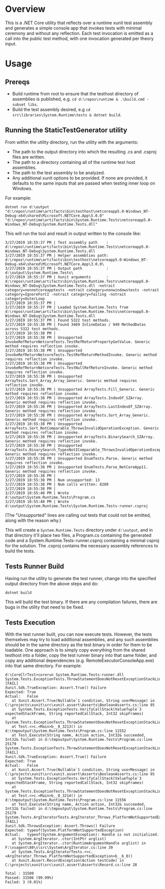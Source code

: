# Overview

This is a .NET Core utility that reflects over a runtime xunit test assembly and generates
a simple console app that invokes tests with minimal ceremony and without any reflection.
Each test invocation is emitted as a call into the public test method, with one invocation
generated per theory input.

# Usage

## Prereqs

- Build runtime from root to ensure that the testhost directory of assemblies is published, e.g. `cd d:\repos\runtime & .\build.cmd -subset libs`.
- Build the test assembly desired, e.g `cd src\libraries\System.Runtime\tests & dotnet build`.

## Running the StaticTestGenerator utility

From within the utility directory, run the utility with the arguments:
- The path to the output directory into which the resulting .cs and .csproj files are written.
- The path to a directory containing all of the runtime test host assemblies.
- The path to the test assembly to be analyzed.
- Any additional xunit options to be provided.  If none are provided, it defaults to the same inputs that are passed when testing inner loop on Windows.

For example:
```
dotnet run d:\output "d:\repos\runtime\artifacts\bin\testhost\netcoreapp5.0-Windows_NT-Debug-x64\shared\Microsoft.NETCore.App\5.0.0" "d:\repos\runtime\artifacts\bin\System.Runtime.Tests\netcoreapp5.0-Windows_NT-Debug\System.Runtime.Tests.dll"
```
This will run the tool and result in output written to the console like:
```
3/27/2019 10:55:37 PM | Test assembly path    : d:\repos\runtime\artifacts\bin\System.Runtime.Tests\netcoreapp5.0-Windows_NT-Debug\System.Runtime.Tests.dll
3/27/2019 10:55:37 PM | Helper assemblies path: d:\repos\runtime\artifacts\bin\testhost\netcoreapp5.0-Windows_NT-Debug-x64\shared\Microsoft.NETCore.App\3.0.0\
3/27/2019 10:55:37 PM | Output path           : d:\output\System.Runtime.Tests\
3/27/2019 10:55:37 PM | Xunit arguments       : d:\repos\runtime\artifacts\bin\System.Runtime.Tests\netcoreapp5.0-Windows_NT-Debug\System.Runtime.Tests.dll -notrait category=nonnetcoreapptests -notrait category=nonwindowstests -notrait category=IgnoreForCI -notrait category=failing -notrait category=OuterLoop
3/27/2019 10:55:37 PM |
3/27/2019 10:55:37 PM | Loaded System.Runtime.Tests from d:\repos\runtime\artifacts\bin\System.Runtime.Tests\netcoreapp5.0-Windows_NT-Debug\System.Runtime.Tests.dll
3/27/2019 10:55:37 PM | Found 5322 test methods.
3/27/2019 10:55:38 PM | Found 3469 InlineDatas / 949 MethodDatas across 5322 test methods.
3/27/2019 10:55:38 PM |
3/27/2019 10:55:38 PM | Unsupported InvokeRefReturnNetcoreTests.TestRefReturnPropertyGetValue. Generic method requires reflection invoke.
3/27/2019 10:55:38 PM | Unsupported InvokeRefReturnNetcoreTests.TestRefReturnMethodInvoke. Generic method requires reflection invoke.
3/27/2019 10:55:38 PM | Unsupported InvokeRefReturnNetcoreTests.TestNullRefReturnInvoke. Generic method requires reflection invoke.
3/27/2019 10:55:38 PM | Unsupported ArrayTests.Sort_Array_Array_Generic. Generic method requires reflection invoke.
3/27/2019 10:55:38 PM | Unsupported ArrayTests.Fill_Generic. Generic method requires reflection invoke.
3/27/2019 10:55:38 PM | Unsupported ArrayTests.IndexOf_SZArray. Generic method requires reflection invoke.
3/27/2019 10:55:38 PM | Unsupported ArrayTests.LastIndexOf_SZArray. Generic method requires reflection invoke.
3/27/2019 10:55:38 PM | Unsupported ArrayTests.Sort_Array_Generic. Generic method requires reflection invoke.
3/27/2019 10:55:38 PM | Unsupported ArrayTests.Sort_NotComparable_ThrowsInvalidOperationException. Generic method requires reflection invoke.
3/27/2019 10:55:38 PM | Unsupported ArrayTests.BinarySearch_SZArray. Generic method requires reflection invoke.
3/27/2019 10:55:38 PM | Unsupported ArrayTests.BinarySearch_TypesNotIComparable_ThrowsInvalidOperationException. Generic method requires reflection invoke.
3/27/2019 10:55:38 PM | Unsupported EnumTests.Parse. Generic method requires reflection invoke.
3/27/2019 10:55:38 PM | Unsupported EnumTests.Parse_NetCoreApp11. Generic method requires reflection invoke.
3/27/2019 10:55:38 PM |
3/27/2019 10:55:38 PM | Num unsupported: 13
3/27/2019 10:55:38 PM | Num calls written: 8289
3/27/2019 10:55:38 PM |
3/27/2019 10:55:40 PM | Wrote d:\output\System.Runtime.Tests\Program.cs
3/27/2019 10:55:40 PM | Wrote d:\output\System.Runtime.Tests\System.Runtime.Tests-runner.csproj
```
(The "Unsupported" lines are calling out tests that could not be emitted, along with the reason why.)

This will create a `System.Runtime.Tests` directory under `d:\output`, and in that directory it'll place two files,
a Program.cs containing the generated code and a System.Runtime.Tests-runner.csproj containing a minimal csproj for the solution.
The .csproj contains the necessary assembly references to build the tests.

## Tests Runner Build

Having run the utility to generate the test runner, change into the specified output directory from the above steps and do:
```
dotnet build
```
This will build the test binary.  If there are any compilation failures, there are bugs in the utility that need to be fixed.

## Tests Execution

With the test runner built, you can now execute tests. However, the tests themselves may try to load additional
assemblies, and any such assemblies should be in the same directory as the test binary in order for them to be
loadable.  One approach is to simply copy everything from the shared testhost into a folder, copy the test runner
binary into that same folder, and copy any additional dependencies (e.g. RemoteExecutorConsoleApp.exe) into that
same directory.  For example:
```
d:\CoreClrTest>corerun System.Runtime.Tests-runner.dll
System.Tests.ExceptionTests.ThrowStatementDoesNotResetExceptionStackLineSameMethod [FAIL]
Xunit.Sdk.TrueException: Assert.True() Failure
Expected: True
Actual:   False
   at Xunit.Assert.True(Nullable`1 condition, String userMessage) in C:\projects\xunit\src\xunit.assert\Asserts\BooleanAsserts.cs:line 95
   at System.Tests.ExceptionTests.VerifyCallStack(ValueTuple`3 expectedStackFrame, String reportedCallStack, Int32 skipFrames)
   at System.Tests.ExceptionTests.ThrowStatementDoesNotResetExceptionStackLineSameMethod()
   at Test.<>c.<Main>b__0_3213() in d:\tmpoutput\System.Runtime.Tests\Program.cs:line 11552
   at Test.Execute(String name, Action action, Int32& succeeded, Int32& failed) in d:\tmpoutput\System.Runtime.Tests\Program.cs:line 25179
System.Tests.ExceptionTests.ThrowStatementDoesNotResetExceptionStackLineOtherMethod [FAIL]
Xunit.Sdk.TrueException: Assert.True() Failure
Expected: True
Actual:   False
   at Xunit.Assert.True(Nullable`1 condition, String userMessage) in C:\projects\xunit\src\xunit.assert\Asserts\BooleanAsserts.cs:line 95
   at System.Tests.ExceptionTests.VerifyCallStack(ValueTuple`3 expectedStackFrame, String reportedCallStack, Int32 skipFrames)
   at System.Tests.ExceptionTests.ThrowStatementDoesNotResetExceptionStackLineOtherMethod()
   at Test.<>c.<Main>b__0_3214() in d:\tmpoutput\System.Runtime.Tests\Program.cs:line 11556
   at Test.Execute(String name, Action action, Int32& succeeded, Int32& failed) in d:\tmpoutput\System.Runtime.Tests\Program.cs:line 25179
System.Tests.ArgIteratorTests.ArgIterator_Throws_PlatformNotSupportedException [FAIL]
Xunit.Sdk.ThrowsException: Assert.Throws() Failure
Expected: typeof(System.PlatformNotSupportedException)
Actual:   typeof(System.ArgumentException): Handle is not initialized.
   at System.ArgIterator..ctor(IntPtr arglist)
   at System.ArgIterator..ctor(RuntimeArgumentHandle arglist) in F:\vsagent\80\s\src\System\ArgIterator.cs:line 39
   at System.Tests.ArgIteratorTests.<>c.<ArgIterator_Throws_PlatformNotSupportedException>b__6_0()
   at Xunit.Assert.RecordException(Action testCode) in C:\projects\xunit\src\xunit.assert\Asserts\Record.cs:line 28

Total : 31509
Passed: 31506 (99.99%)
Failed: 3 (0.01%)
```
